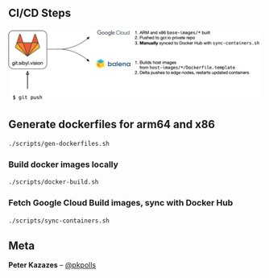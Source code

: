 ## CI/CD Steps

![CI/CD](/docs/CD.png)

## Generate dockerfiles for arm64 and x86

```bash
./scripts/gen-dockerfiles.sh
```

### Build docker images locally

```bash
./scripts/docker-build.sh
```

### Fetch Google Cloud Build images, sync with Docker Hub

```bash
./scripts/sync-containers.sh
```

## Meta

**Peter Kazazes** – [@pkpolls](https://twitter.com/pkpolls)
